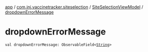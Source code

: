 [app](../../index.md) / [com.jnj.vaccinetracker.siteselection](../index.md) / [SiteSelectionViewModel](index.md) / [dropdownErrorMessage](./dropdown-error-message.md)

# dropdownErrorMessage

`val dropdownErrorMessage: ObservableField<`[`String`](https://kotlinlang.org/api/latest/jvm/stdlib/kotlin/-string/index.html)`>`